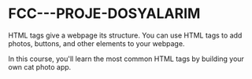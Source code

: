 # FCC---PROJE-DOSYALARIM
HTML tags give a webpage its structure. You can use HTML tags to add photos, buttons, and other elements to your webpage.

In this course, you'll learn the most common HTML tags by building your own cat photo app.
